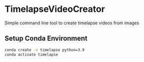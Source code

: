 # TimelapseVideoCreator
Simple command line tool to create timelapse videos from images


## Setup Conda Environment
```cmd 
conda create -n timelapse python=3.9
conda activate timelapse
```

